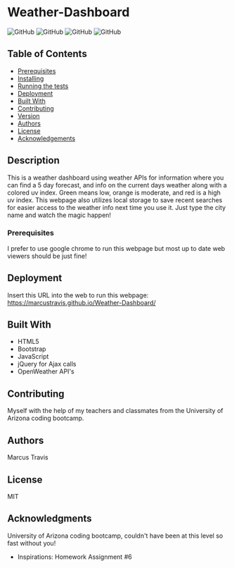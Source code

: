 # Weather-Dashboard

![GitHub](https://img.shields.io/github/repo-size/MarcusTravis/Weather-Dashboard?style=plastic) ![GitHub](https://img.shields.io/github/license/MarcusTravis/Weather-Dashboard?style=plastic) ![GitHub](https://img.shields.io/github/languages/top/MarcusTravis/Weather-Dashboard?style=plastic) ![GitHub](https://img.shields.io/github/followers/MarcusTravis?style=social)

## Table of Contents

* [Prerequisites](#prerequisites)
* [Installing](#Installing)
* [Running the tests](#running-the-tests)
* [Deployment](#deployment)
* [Built With](#built-with)
* [Contributing](#contributing)
* [Version](#version)
* [Authors](#authors)
* [License](#license)
* [Acknowledgements](#acknowledgements)

## Description

This is a weather dashboard using weather APIs for information where you can find a 5 day forecast, and info on the current days weather along with a colored uv index. Green means low, orange is moderate, and red is a high uv index. This webpage also utilizes local storage to save recent searches for easier access to the weather info next time you use it. Just type the city name and watch the magic happen! 

### Prerequisites

I prefer to use google chrome to run this webpage but most up to date web viewers should be just fine!

## Deployment

Insert this URL into the web to run this webpage: https://marcustravis.github.io/Weather-Dashboard/

## Built With

* HTML5
* Bootstrap
* JavaScript
* jQuery for Ajax calls
* OpenWeather API's

## Contributing

Myself with the help of my teachers and classmates from the University of Arizona coding bootcamp.

## Authors

Marcus Travis

## License

MIT

## Acknowledgments

University of Arizona coding bootcamp, couldn't have been at this level so fast without you!
* Inspirations: Homework Assignment #6
